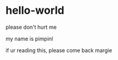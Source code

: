 # hello-world
please don't hurt me

my name is pimpinl

if ur reading this, please come back margie
